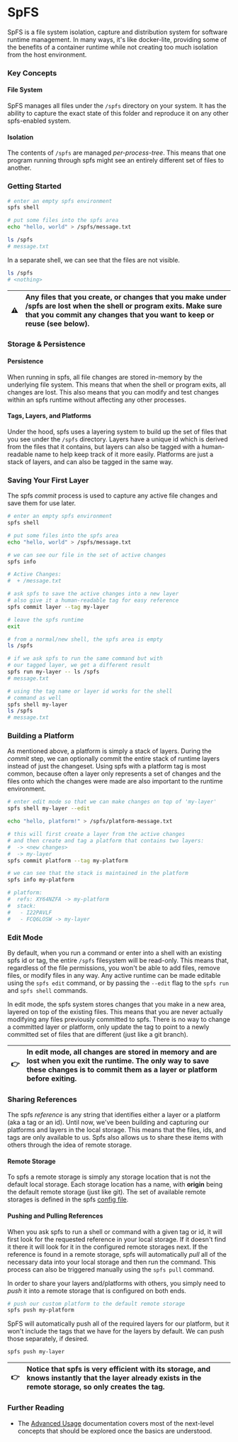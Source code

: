 # SpFS

SpFS is a file system isolation, capture and distribution system for software runtime management. In many ways, it's like docker-lite, providing some of the benefits of a container runtime while not creating too much isolation from the host environment.

### Key Concepts

#### File System

SpFS manages all files under the `/spfs` directory on your system. It has the ability to capture the exact state of this folder and reproduce it on any other spfs-enabled system.

#### Isolation

The contents of `/spfs` are managed _per-process-tree_. This means that one program running through spfs might see an entirely different set of files to another.

### Getting Started

```bash
# enter an empty spfs environment
spfs shell

# put some files into the spfs area
echo "hello, world" > /spfs/message.txt

ls /spfs
# message.txt
```

In a separate shell, we can see that the files are not visible.
```bash
ls /spfs
# <nothing>
```
:warning: | **Any files that you create, or changes that you make under /spfs are lost when the shell or program exits**. Make sure that you commit any changes that you want to keep or reuse (see below).
:---: | :---

### Storage & Persistence

#### Persistence

When running in spfs, all file changes are stored in-memory by the underlying file system. This means that when the shell or program exits, all changes are lost. This also means that you can modify and test changes within an spfs runtime without affecting any other processes.

#### Tags, Layers, and Platforms

Under the hood, spfs uses a layering system to build up the set of files that you see under the `/spfs` directory. Layers have a unique id which is derived from the files that it contains, but layers can also be tagged with a human-readable name to help keep track of it more easily. Platforms are just a stack of layers, and can also be tagged in the same way.

### Saving Your First Layer

The spfs _commit_ process is used to capture any active file changes and save them for use later.

```bash
# enter an empty spfs environment
spfs shell

# put some files into the spfs area
echo "hello, world" > /spfs/message.txt

# we can see our file in the set of active changes
spfs info

# Active Changes:
#  + /message.txt

# ask spfs to save the active changes into a new layer
# also give it a human-readable tag for easy reference
spfs commit layer --tag my-layer

# leave the spfs runtime
exit
```

```bash
# from a normal/new shell, the spfs area is empty
ls /spfs

# if we ask spfs to run the same command but with
# our tagged layer, we get a different result
spfs run my-layer -- ls /spfs
# message.txt

# using the tag name or layer id works for the shell
# command as well
spfs shell my-layer
ls /spfs
# message.txt
```

### Building a Platform

As mentioned above, a platform is simply a stack of layers. During the _commit_ step, we can optionally commit the entire stack of runtime layers instead of just the changeset. Using spfs with a platform tag is most common, because often a layer only represents a set of changes and the files onto which the changes were made are also important to the runtime environment.

```bash
# enter edit mode so that we can make changes on top of 'my-layer'
spfs shell my-layer --edit

echo "hello, platform!" > /spfs/platform-message.txt

# this will first create a layer from the active changes
# and then create and tag a platform that contains two layers:
#  -> <new changes>
#  -> my-layer
spfs commit platform --tag my-platform

# we can see that the stack is maintained in the platform
spfs info my-platform

# platform:
#  refs: XY64NZFA -> my-platform
#  stack:
#   - I22PAVLF
#   - FCQ6LOSW -> my-layer
```

### Edit Mode

By default, when you run a command or enter into a shell with an existing spfs id or tag, the entire `/spfs` filesystem will be read-only. This means that, regardless of the file permissions, you won't be able to add files, remove files, or modify files in any way. Any active runtime can be made editable using the `spfs edit` command, or by passing the `--edit` flag to the `spfs run` and `spfs shell` commands.

In edit mode, the spfs system stores changes that you make in a new area, layered on top of the existing files. This means that you are never actually modifying any files previously committed to spfs. There is no way to change a committed layer or platform, only update the tag to point to a newly committed set of files that are different (just like a git branch).

:point_right: | In edit mode, all changes are stored in memory and are lost when you exit the runtime. The only way to save these changes is to commit them as a layer or platform before exiting.
:---: | :---

### Sharing References

The spfs _reference_ is any string that identifies either a layer or a platform (aka a tag or an id). Until now, we've been building and capturing our platforms and layers in the local storage. This means that the files, ids, and tags are only available to us. Spfs also allows us to share these items with others through the idea of remote storage.

#### Remote Storage

To spfs a remote storage is simply any storage location that is not the default local storage. Each storage location has a name, with **origin** being the default remote storage (just like git). The set of available remote storages is defined in the spfs [config file](configuration.md).

#### Pushing and Pulling References

When you ask spfs to run a shell or command with a given tag or id, it will first look for the requested reference in your local storage. If it doesn't find it there it will look for it in the configured remote storages next. If the reference is found in a remote storage, spfs will automatically _pull_ all of the necessary data into your local storage and then run the command. This process can also be triggered manually using the `spfs pull` command.

In order to share your layers and/platforms with others, you simply need to _push_ it into a remote storage that is configured on both ends.

```bash
# push our custom platform to the default remote storage
spfs push my-platform
```

SpFS will automatically push all of the required layers for our platform, but it won't include the tags that we have for the layers by default. We can push those separately, if desired.

```bash
spfs push my-layer
```

:point_right: | Notice that spfs is very efficient with its storage, and knows instantly that the layer already exists in the remote storage, so only creates the tag.
:---: | :---

### Further Reading

- The [Advanced Usage](usage.md) documentation covers most of the next-level concepts that should be explored once the basics are understood.
